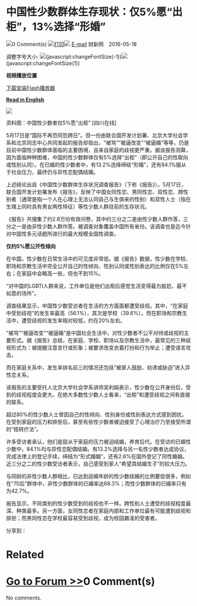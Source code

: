 # 中国性少数群体生存现状：仅5%愿“出柜”，13%选择“形婚”

![](http://images.china.cn/images1/en/2009home/t_15.gif)0 Comment(s) ![](http://images.china.cn/images1/en/2009home/t_16.gif)[打印](javascript:doPrint\(\);)![](http://images.china.cn/images1/en/2009home/t_17.gif) [E-mail](javascript:emThis\(\);) 财新网　2016-05-18

调整字号大小: ![](http://images.china.cn/images1/en/2009home/t_18.gif)(javascript:changeFontSize\(-1\))![](http://images.china.cn/images1/en/2009home/t_19.gif)(javascript:changeFontSize\(1\))

**视频播放位置**

[下载安装Flash播放器](http://www.adobe.com/cn/products/flashplayer/)

**[Read in English](http://www.china.org.cn/china/2016-05/18/content_38476420.htm)**

![](http://images.china.cn/site1007/2016-05/18/8c89a590f56c18a6223f0d.jpg)

资料图：中国性少数者仅5%愿“出柜” \[四川在线]

5月17日是“国际不再恐同恐跨日”。但一份由联合国开发计划署、北京大学社会学系和北京同志中心共同发起的报告却指出，“被骂”“被逼改变”“被逼婚”等等，仍是目前中国性少数群体面临的主要困境，且来自家庭的歧视更严重。据该报告测算，因为面临种种困难，中国的性少数群体仅有5%选择“出柜”（即公开自己的性取向或性别认同）。在已婚的性少数者中，有13.2%选择缔结“形婚”，还有84.1%服从于社会压力，最终仍与异性恋配偶结婚。

上述结论出自《中国性少数群体生存状况调查报告》（下称《报告》）。5月17日，联合国开发计划署发布《报告》，反映了中国女同性恋、男同性恋、双性恋、跨性别者（通常是指一个人在心理上无法认同自己与生俱来的性别）和双性人士（指在生理上同时具有男女两性特征）等性少数人群目前的生存状况。

《报告》共搜集了约2.8万份有效问卷，其中约三分之二是由性少数人群作答，三分之一是由非性少数人群作答。被调查对象覆盖中国所有省份。该调查也是迄今针对中国性多元话题所进行的最大规模全国性调查。

**仅约5%愿公开性倾向**

在中国，性少数在日常生活中的可见度非常低。据《报告》数据，性少数在学校、职场和宗教生活中完全公开自己的性倾向、性别认同或性别表达的比例仅在5%左右；在家庭中会略高一些，但也不到15%。

“对中国的LGBTI人群来说，工作单位是他们出柜后感觉生活变得最为尴尬、最不如意的场所”。

调查结果显示，中国性少数受访者在生活的方方面面都遭受歧视。其中，“在家庭中受到歧视”的发生率最高（56.1%），其次是学校（39.6%）。而在职场和宗教生活中，遭受歧视的发生率相对较低，约在20%左右。

“被骂”“被逼改变”“被逼婚”是中国社会生活中，对性少数者不公平对待或歧视的主要形式。据《报告》总结，在家庭、学校、职场以及宗教生活中，最常见的三种歧视形式为：被提醒注意言行或形象；被要求改变衣着打扮和行为举止；遭受语言攻击。

而在家庭关系中，发生率排名前三的情况还包括“被家人鼓励、劝诱或胁迫”进入异性恋关系。

该报告的主要受托人北京大学社会学系讲师吴利娟表示，性少数在公开身份后，受到的歧视程度会更大。在绝大多数性少数人士看来，“出柜”和遭受歧视之间有直接的联系。

超过80%的性少数人士曾因自己的性倾向、性别身份或性别表达方式感到困扰。在受到家庭的压力和排拒后，甚至有些性少数者被迫接受了心理治疗乃至接受所谓的“扭转疗法”。

许多受访者承认，他们是屈从于家庭的压力被迫结婚，养育后代。在受访的已婚性少数中，84.1%均与异性恋配偶结婚。有13.2%选择与另一名性少数者达成协议，完成法律上的登记手续，缔结为“形式婚姻”，还有2.6%在国外登记了同性婚姻。近三分之二的性少数受访者表示，自己感受到家人“希望其结婚生子”的较大压力。

与同龄的非性少数人群相比，已达到适婚年龄的性少数结婚的比例要低很多，例如在“70后”群体中，非性少数群体的已婚率达68.3%；而性少数群体的已婚率只有为42.7%。

报告显示，不同类别的性少数受到的歧视也不一样。跨性别人士遭受的歧视程度最深、种类最多。另一方面，女同性恋者在家庭内部和工作单位最有可能遭到歧视和排拒；而男同性恋在学校最容易受到歧视，成为校园霸凌的受害者。

分享到：

# Related

# [Go to Forum >>](http://forum.china.org.cn/)0 Comment(s)

No comments.
